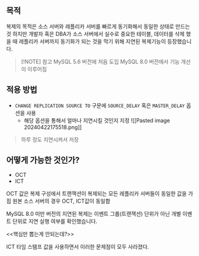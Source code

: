 

## 목적
복제의 목적은 소스 서버와 레플리카 서버를 빠르게 동기화해서 동일한 상태로 만드는 것
하지만 개발자 혹은 DBA가 소스 서버에서 실수로 중요한 테이블, 데이터를 삭제 했을 때 레플리카 서버까지 동기화가 되는 것을 막기 위해 지연된 복제기능이 등장했습니다.

> [!NOTE] 참고
> MySQL 5.6 버전에 처음 도입
> MySQL 8.0 버전에서 기능 개선이 이루어짐



## 적용 방법

- `CHANGE REPLICATION SOURCE TO` 구문에 `SOURCE_DELAY` 혹은 `MASTER_DELAY` 옵션을 사용
	- 해당 옵션을 통해서 얼마나 지연시킬 것인지 지정
![[Pasted image 20240422175518.png]]
> 하루 정도 지연시켜서 저장



## 어떻게 가능한 것인가?
- OCT
- ICT

OCT 값은 복제 구성에서 트랜잭션이 복제되는 모든 레플리카 서버들이 동일한 값을 가짐
원본 소스 서버의 경우 OCT, ICT값이 동일함

MySQL 8.0 미만 버전의 지연된 복제는 이벤트 그룹(트랜잭션) 단위가 아닌 개별 이벤트 단위로 지연 실행 여부를 확인했습니다.

<<핵심만 뽑는게 안되는데?>>

ICT 타임 스탬프 값을 사용하면서 이러한 문제점이 모두 사라졌다. 

